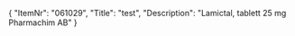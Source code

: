{
  "ItemNr": "061029",
  "Title": "test",
  "Description": "Lamictal, tablett 25 mg Pharmachim AB"
}